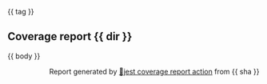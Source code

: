 {{ tag }}

## Coverage report {{ dir }}

{{ body }}

<p align="right">Report generated by <a href="https://github.com/ArtiomTr/jest-coverage-report-action">🧪jest coverage report action</a> from {{ sha }}</p>
